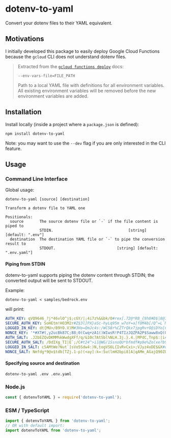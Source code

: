 # dotenv-to-yaml

Convert your dotenv files to their YAML equivalent.

## Motivations

I initially developed this package to easily deploy Google Cloud Functions because the `gcloud` CLI does not understand
dotenv files.

> Extracted from the [`gcloud functions deploy`](https://cloud.google.com/sdk/gcloud/reference/functions/deploy#--env-vars-file) docs:
>
> `--env-vars-file=FILE_PATH`
>
> Path to a local YAML file with definitions for all environment variables. All existing environment variables will be removed before the new environment variables are added.

## Installation

Install locally (inside a project where a `package.json` is defined):

```shell
npm install dotenv-to-yaml
```

Note: you may want to use the `--dev` flag if you are only interested in the CLI feature.

## Usage

### Command Line Interface

Global usage:

```shell
dotenv-to-yaml [source] [destination]

Transform a dotenv file to YAML one

Positionals:
  source       The source dotenv file or `-` if the file content is piped to
               STDIN.                                 [string] [default: ".env"]
  destination  The destination YAML file or `-` to pipe the conversion result to
               STDOUT.                           [string] [default: ".env.yaml"]

```

#### Piping from STDIN

dotenv-to-yaml supports piping the dotenv content through STDIN; the converted output will be sent to STDOUT.

Example:

```shell
dotenv-to-yaml < samples/bedrock.env
```

will print:

```yaml
AUTH_KEY: qVQ9646_?j*46vlO^j$;cGY/|;4i7z%&&bk/O#rex[.72@*R8_{9h8#D$|8@7_Wj
SECURE_AUTH_KEY: SoHEtm!HO3M2r#Z$3l]PX}aSc-hyLq95m_w7oY=a]fOM4b[/Q^=L`MB^lb`qAU-y
LOGGED_IN_KEY: dt{MU>/B9YO.V)M#3Ho=QmJc4s:/WC58r%CZTrQkx7jpgRvrO@iDYo[COU8X*=C|
NONCE_KEY: '*#XT#t,y2ucBk87C;88;0(Cwq+zA1()WIwsR!P4TIzJQZPA2P$Saww8xQ(GDx_y]'
AUTH_SALT: .J2bEZQvDKMM%kWwdgXFf/q/&10c7AtSbl%NLH.3j.}.4.|MPdC,Tnp$:|i#sF)y
SECURE_AUTH_SALT: /DdIXg_TI|E`;/C#t24^>i[@WG/1SsnoQU*bfmdf#p9e%Zo(xe?b9CJ(tZD;:^o3
LOGGED_IN_SALT: c5AMtWe?Nut`]sVo5Sdw4:)N,togVS6L{IvRvCxi>;VJyz4xDE$&X#q4)JB<#LUH
NONCE_SALT: Nmfdg*9@x$tdb[TZj.1-p)(<ay]:k=:5u(lmH2bpi8]A|qAMm_AGajQ90ZQQI.f<
```

#### Specifying source and destination

```shell
dotenv-to-yaml .env .env.yaml
```

### Node.js

```javascript
const { dotenvToYAML } = require('dotenv-to-yaml');
```

### ESM / TypeScript

```typescript
import { dotenvToYAML } from 'dotenv-to-yaml';
// OR with default import:
import dotenvToYAML from 'dotenv-to-yaml';
```